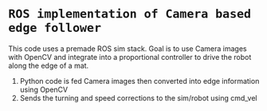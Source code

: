 # `ROS implementation of Camera based edge follower`
This code uses a premade ROS sim stack. Goal is to use Camera images with OpenCV and integrate into a proportional controller to drive the robot along the edge of a mat.
1. Python code is fed Camera images then converted into edge information using OpenCV
2. Sends the turning and speed corrections to the sim/robot using cmd_vel